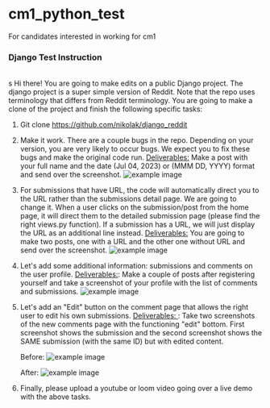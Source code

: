 # cm1_python_test
For candidates interested in working for cm1

<h3>Django Test Instruction</h3>
</br>
s
Hi there! You are going to make edits on a public Django project. The django project is a super simple version of Reddit. Note that the repo uses terminology that differs from Reddit terminology. You are going to make a clone of the project and finish the following specific tasks:

1. Git clone https://github.com/nikolak/django_reddit

2. Make it work.
   There are a couple bugs in the repo. Depending on your version, you are very likely to occur bugs. We expect you to fix these bugs and make the original code run.
   <u> Deliverables:</u> Make a post with your full name and the date (Jul 04, 2023) or (MMM DD, YYYY) format and send over the screenshot.
   ![example image](https://drive.google.com/uc?id=147DRoB2dsmuXi_ABcEapiw-RpWvJoM0m)

3. For submissions that have URL, the code will automatically direct you to the URL rather than the submissions detail page. We are going to change it. When a user clicks on the submission/post from the home page, it will direct them to the detailed submission page (please find the right views.py function). If a submission has a URL, we will just display the URL as an additional line instead.
   <u> Deliverables:</u> You are going to make two posts, one with a URL and the other one without URL and send over the screenshot.
   ![example image](https://drive.google.com/uc?id=13TPEmHFWPcXML09gv4GSPOAYUHSx-RLv)

4. Let's add some additional information: submissions and comments on the user profile.
   <u> Deliverables:</u>: Make a couple of posts after registering yourself and take a screenshot of your profile with the list of comments and submissions.
   ![example image](https://drive.google.com/uc?id=1MqkgpmH0VG-_B-0Eq9Bb0Ylo4Pb0MUOZ)

5. Let's add an "Edit" button on the comment page that allows the right user to edit his own submissions.
   <u> Deliverables: </u>: Take two screenshots of the new comments page with the functioning "edit" bottom. First screenshot shows the submission and the second screenshot shows the SAME submission (with the same ID) but with edited content.

   Before:
   ![example image](https://drive.google.com/uc?id=16BUlkbCDKryD6g6dBZ4D5xNszgiKhfxD)

   After:
   ![example image](https://drive.google.com/uc?id=1VUzEJd9h8o6ppJO6JLR1f_1fEXo3gFb7)

6. Finally, please upload a youtube or loom video going over a live demo with the above tasks.
